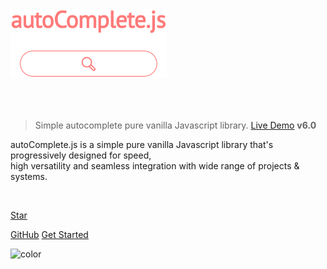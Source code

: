<a href="https://tarekraafat.github.io/autoComplete.js/demo/">
	<img src="./img/autoComplete.js.svg" alt= "autoComplete.js Logo" style="padding-bottom: 50px; width: 250px;">
</a>

> Simple autocomplete pure vanilla Javascript library. <a href="https://tarekraafat.github.io/autoComplete.js/demo/" target="\_blank">Live Demo</a> **v6.0**

autoComplete.js is a simple pure vanilla Javascript library that's progressively designed for speed,<br>high versatility and seamless integration with wide range of projects & systems.

<br>

<div class="sharethis-inline-share-buttons"></div>

<a class="github-button" href="https://github.com/TarekRaafat/autoComplete.js" data-icon="octicon-star" data-size="large" data-show-count="true" aria-label="Star tarekraafat/autoComplete.js on GitHub">Star</a>

[GitHub](https://github.com/TarekRaafat/autoComplete.js)
[Get Started](#introduction)

![color](#fff)
